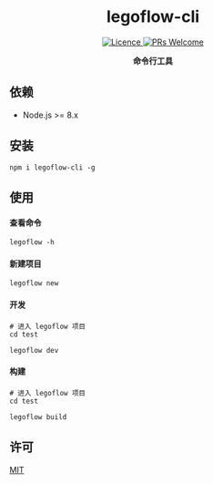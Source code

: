 <h1 align="center"> legoflow-cli </h1>

<p align="center">
    <a href="https://opensource.org/licenses/MIT">
        <img alt="Licence" src="https://img.shields.io/badge/license-MIT-green.svg" />
    </a>
    <a href="">
        <img alt="PRs Welcome" src="https://img.shields.io/badge/PRs-welcome-green.svg" />
    </a>
</p>

<p align="center">
    <strong>命令行工具</strong>
</p>

## 依赖

* Node.js >= 8.x

## 安装

```
npm i legoflow-cli -g
```

## 使用

#### 查看命令

```
legoflow -h
```

#### 新建项目

```
legoflow new
```

#### 开发

```shell
# 进入 legoflow 项目
cd test

legoflow dev
```

#### 构建

```shell
# 进入 legoflow 项目
cd test

legoflow build
```

## 许可

[MIT](./LICENSE)
